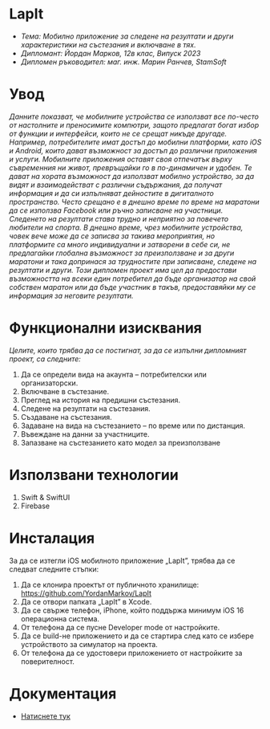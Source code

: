 # LapIt
* *Тема: Мобилно приложение за следене на резултати и други характеристики на състезания и включване в тях.*
* *Дипломант: Йордан Марков, 12в клас, Випуск 2023*
* *Дипломен ръководител: маг. инж. Марин Ранчев, StamSoft*

# Увод
*Данните показват, че мобилните устройства се използват все по-често от настолните и преносимите компютри, защото предлагат богат избор от функции и интерфейси, които не се срещат никъде другаде. Например, потребителите имат достъп до мобилни платформи, като iOS и Android, които дават възможност за достъп до различни приложения и услуги.
Мобилните приложения оставят своя отпечатък върху съвременния ни живот, превръщайки го в по-динамичен и удобен. Те дават на хората възможност да използват мобилно устройство, за да видят и взаимодействат с различни съдържания, да получат информация и да си изпълняват дейностите в дигиталното пространство. 
Често срещано е в днешно време по време на маратони да се използва Facebook или ръчно записване на участници. Следенето на резултати става трудно и неприятно за повечето любители на спорта. В днешно време, чрез мобилните устройства, човек вече може да се записва за такива мероприятия, но платформите са много индивидуални и затворени в себе си, не предлагайки глобална възможност за преизползване и за други маратони и така допринася за трудностите при записване, следене на резултати и други. 
Този дипломен проект има цел да предостави възможността на всеки един потребител да бъде организатор на свой собствен маратон или да бъде участник в такъв, предоставяйки му се информация за неговите резултати.*

# Функционални изисквания

*Целите, които трябва да се постигнат, за да се изпълни дипломният проект, са следните:*
1. Да се определи вида на акаунта – потребителски или организаторски.
2. Включване в състезание.
3. Преглед на история на предишни състезания.
4. Следене на резултати на състезания.
5. Създаване на състезания.
6. Задаване на вида на състезанието – по време или по дистанция.
7. Въвеждане на данни за участниците.
8. Запазване на състезанието като модел за преизползване

# Използвани технологии
1. Swift & SwiftUI
2. Firebase

# Инсталация
За да се изтегли iOS мобилното приложение „LapIt”, трябва да се следват следните стъпки:
1. Да се клонира проектът от публичното хранилище: https://github.com/YordanMarkov/LapIt
2. Да се отвори папката „LapIt” в Xcode.
3. Да се свърже телефон, iPhone, който поддържа минимум iOS 16 операционна система.
4. От телефона да се пусне Developer mode от настройките.
5. Да се build-не приложението и да се стартира след като се избере устройството за симулатор на проекта.
6. От телефона да се удостовери приложението от настройките за поверителност.

# Документация
* [Натиснете тук](https://github.com/YordanMarkov/LapIt/blob/main/Documentation/Yordan_Markov_12V_2023.pdf)
